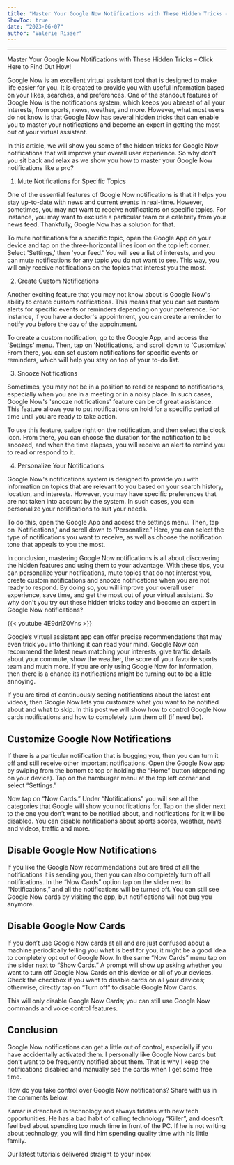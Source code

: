 ```yaml
---
title: "Master Your Google Now Notifications with These Hidden Tricks – Click Here to Find Out How!"
ShowToc: true 
date: "2023-06-07"
author: "Valerie Risser"
---
```

*****
Master Your Google Now Notifications with These Hidden Tricks – Click Here to Find Out How!

Google Now is an excellent virtual assistant tool that is designed to make life easier for you. It is created to provide you with useful information based on your likes, searches, and preferences. One of the standout features of Google Now is the notifications system, which keeps you abreast of all your interests, from sports, news, weather, and more. However, what most users do not know is that Google Now has several hidden tricks that can enable you to master your notifications and become an expert in getting the most out of your virtual assistant.

In this article, we will show you some of the hidden tricks for Google Now notifications that will improve your overall user experience. So why don't you sit back and relax as we show you how to master your Google Now notifications like a pro?

1. Mute Notifications for Specific Topics

One of the essential features of Google Now notifications is that it helps you stay up-to-date with news and current events in real-time. However, sometimes, you may not want to receive notifications on specific topics. For instance, you may want to exclude a particular team or a celebrity from your news feed. Thankfully, Google Now has a solution for that.

To mute notifications for a specific topic, open the Google App on your device and tap on the three-horizontal lines icon on the top left corner. Select 'Settings,' then 'your feed.' You will see a list of interests, and you can mute notifications for any topic you do not want to see. This way, you will only receive notifications on the topics that interest you the most.

2. Create Custom Notifications

Another exciting feature that you may not know about is Google Now's ability to create custom notifications. This means that you can set custom alerts for specific events or reminders depending on your preference. For instance, if you have a doctor's appointment, you can create a reminder to notify you before the day of the appointment.

To create a custom notification, go to the Google App, and access the 'Settings' menu. Then, tap on 'Notifications,' and scroll down to 'Customize.' From there, you can set custom notifications for specific events or reminders, which will help you stay on top of your to-do list.

3. Snooze Notifications

Sometimes, you may not be in a position to read or respond to notifications, especially when you are in a meeting or in a noisy place. In such cases, Google Now's 'snooze notifications' feature can be of great assistance. This feature allows you to put notifications on hold for a specific period of time until you are ready to take action.

To use this feature, swipe right on the notification, and then select the clock icon. From there, you can choose the duration for the notification to be snoozed, and when the time elapses, you will receive an alert to remind you to read or respond to it.

4. Personalize Your Notifications

Google Now's notifications system is designed to provide you with information on topics that are relevant to you based on your search history, location, and interests. However, you may have specific preferences that are not taken into account by the system. In such cases, you can personalize your notifications to suit your needs.

To do this, open the Google App and access the settings menu. Then, tap on 'Notifications,' and scroll down to 'Personalize.' Here, you can select the type of notifications you want to receive, as well as choose the notification tone that appeals to you the most.

In conclusion, mastering Google Now notifications is all about discovering the hidden features and using them to your advantage. With these tips, you can personalize your notifications, mute topics that do not interest you, create custom notifications and snooze notifications when you are not ready to respond. By doing so, you will improve your overall user experience, save time, and get the most out of your virtual assistant. So why don't you try out these hidden tricks today and become an expert in Google Now notifications?

{{< youtube 4E9drlZ0Vns >}} 



Google’s virtual assistant app can offer precise recommendations that may even trick you into thinking it can read your mind. Google Now can recommend the latest news matching your interests, give traffic details about your commute, show the weather, the score of your favorite sports team and much more. If you are only using Google Now for information, then there is a chance its notifications might be turning out to be a little annoying.
 
If you are tired of continuously seeing notifications about the latest cat videos, then Google Now lets you customize what you want to be notified about and what to skip. In this post we will show how to control Google Now cards notifications and how to completely turn them off (if need be).
 
## Customize Google Now Notifications
 
If there is a particular notification that is bugging you, then you can turn it off and still receive other important notifications. Open the Google Now app by swiping from the bottom to top or holding the “Home” button (depending on your device). Tap on the hamburger menu at the top left corner and select “Settings.”
 

 
Now tap on “Now Cards.” Under “Notifications” you will see all the categories that Google will show you notifications for. Tap on the slider next to the one you don’t want to be notified about, and notifications for it will be disabled. You can disable notifications about sports scores, weather, news and videos, traffic and more.
 
## Disable Google Now Notifications
 
If you like the Google Now recommendations but are tired of all the notifications it is sending you, then you can also completely turn off all notifications. In the “Now Cards” option tap on the slider next to “Notifications,” and all the notifications will be turned off. You can still see Google Now cards by visiting the app, but notifications will not bug you anymore.
 
## Disable Google Now Cards
 
If you don’t use Google Now cards at all and are just confused about a machine periodically telling you what is best for you, it might be a good idea to completely opt out of Google Now. In the same “Now Cards” menu tap on the slider next to “Show Cards.” A prompt will show up asking whether you want to turn off Google Now Cards on this device or all of your devices. Check the checkbox if you want to disable cards on all your devices; otherwise, directly tap on “Turn off” to disable Google Now Cards.
 
This will only disable Google Now Cards; you can still use Google Now commands and voice control features.
 
## Conclusion
 
Google Now notifications can get a little out of control, especially if you have accidentally activated them. I personally like Google Now cards but don’t want to be frequently notified about them. That is why I keep the notifications disabled and manually see the cards when I get some free time.
 
How do you take control over Google Now notifications? Share with us in the comments below.
 
Karrar is drenched in technology and always fiddles with new tech opportunities. He has a bad habit of calling technology “Killer”, and doesn't feel bad about spending too much time in front of the PC. If he is not writing about technology, you will find him spending quality time with his little family.
 
Our latest tutorials delivered straight to your inbox




